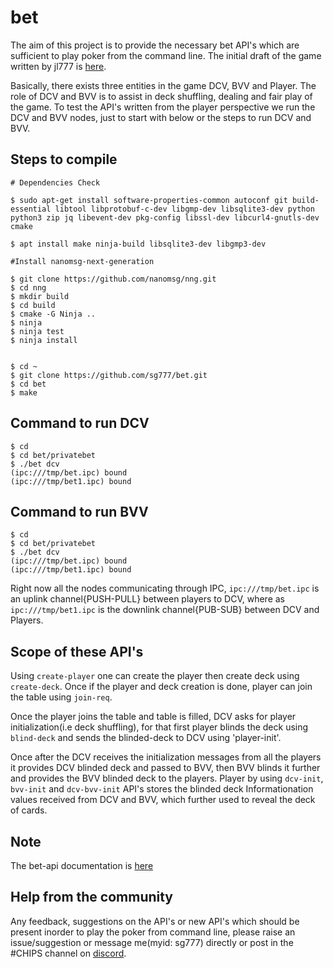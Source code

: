 # bet
The aim of this project is to provide the necessary bet API's which are sufficient to play poker from the command line. The initial draft of the game written by jl777 is [here](./docs/BET_Initial_Draft.md).
 
Basically, there exists three entities in the game DCV, BVV and Player. The role of DCV and BVV is to assist in deck shuffling, dealing and fair play of the game. To test the API's written from the player perspective we run the DCV and BVV nodes, just to start with below or the steps to run DCV and BVV.
## Steps to compile
```
# Dependencies Check 

$ sudo apt-get install software-properties-common autoconf git build-essential libtool libprotobuf-c-dev libgmp-dev libsqlite3-dev python python3 zip jq libevent-dev pkg-config libssl-dev libcurl4-gnutls-dev cmake

$ apt install make ninja-build libsqlite3-dev libgmp3-dev

#Install nanomsg-next-generation 

$ git clone https://github.com/nanomsg/nng.git
$ cd nng
$ mkdir build
$ cd build
$ cmake -G Ninja ..
$ ninja
$ ninja test
$ ninja install


$ cd ~
$ git clone https://github.com/sg777/bet.git
$ cd bet
$ make
```

## Command to run DCV
```
$ cd
$ cd bet/privatebet
$ ./bet dcv
(ipc:///tmp/bet.ipc) bound
(ipc:///tmp/bet1.ipc) bound
```
## Command to run BVV
```
$ cd
$ cd bet/privatebet
$ ./bet dcv
(ipc:///tmp/bet.ipc) bound
(ipc:///tmp/bet1.ipc) bound
```

Right now all the nodes communicating through IPC, `ipc:///tmp/bet.ipc` is an uplink channel{PUSH-PULL} between players to DCV, where as `ipc:///tmp/bet1.ipc` is the downlink channel{PUB-SUB} between DCV and Players.

## Scope of these API's
Using `create-player` one can create the player then create deck using `create-deck`. Once if the player and deck creation is done, player can join the table using `join-req`.

Once the player joins the table and table is filled, DCV asks for player initialization(i.e deck shuffling), for that first player blinds the deck using `blind-deck` and sends the blinded-deck to DCV using 'player-init'. 

Once after the DCV receives the initialization messages from all the players it provides DCV blinded deck and passed to BVV, then BVV blinds it further and provides the BVV blinded deck to the players. Player by using `dcv-init`, `bvv-init` and  `dcv-bvv-init` API's stores the blinded deck Informationation values received from DCV and BVV, which further used to reveal the deck of cards.

## Note
The bet-api documentation is [here](./docs/bet-api.md)

## Help from the community
Any feedback, suggestions on the API's or new API's which should be present inorder to play the poker from command line, please raise an issue/suggestion or message me(myid: sg777) directly or post in the #CHIPS channel on [discord](https://discord.gg/jF9uxJM).
